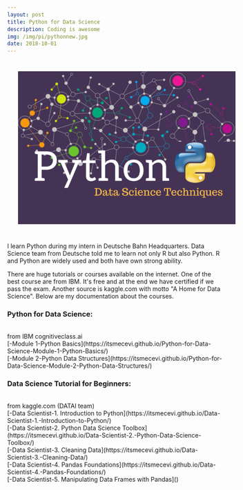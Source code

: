 ```yaml
---
layout: post
title: Python for Data Science
description: Coding is awesome
img: /img/pi/pythonnew.jpg
date: 2018-10-01
---
```


<img class="center" src="/img/pi/python2.png" style="padding:25px">

I learn Python during my intern in Deutsche Bahn Headquarters. Data Science team from Deutsche told me to learn not only R but also Python. R and Python are widely used and both have own strong ability. 

There are huge tutorials or courses available on the internet. One of the best course are from IBM. It's free and at the end we have certified if we pass the exam. Another source is kaggle.com with motto "A Home for Data Science". Below are my documentation about the courses.

### Python for Data Science: 
<Br>
from IBM cognitiveclass.ai
<Br>
 [-Module 1-Python Basics](https://itsmecevi.github.io/Python-for-Data-Science-Module-1-Python-Basics/)
 <Br>
 [-Module 2-Python Data Structures](https://itsmecevi.github.io/Python-for-Data-Science-Module-2-Python-Data-Structures/)



### Data Science Tutorial for Beginners: 
<Br>
from kaggle.com (DATAI team)
<Br>
 [-Data Scientist-1. Introduction to Python](https://itsmecevi.github.io/Data-Scientist-1.-Introduction-to-Python/)
 <Br>
 [-Data Scientist-2. Python Data Science Toolbox](https://itsmecevi.github.io/Data-Scientist-2.-Python-Data-Science-Toolbox/)
 <Br>
 [-Data Scientist-3. Cleaning Data](https://itsmecevi.github.io/Data-Scientist-3.-Cleaning-Data/)
 <Br>
 [-Data Scientist-4. Pandas Foundations](https://itsmecevi.github.io/Data-Scientist-4.-Pandas-Foundations/)
  <Br>
 [-Data Scientist-5. Manipulating Data Frames with Pandas]()
 
 
